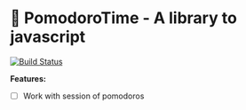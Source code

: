 # 🍅 PomodoroTime - A library to javascript 

[![Build Status](https://travis-ci.org/JonDotsoy/PomodoroTime.svg?branch=master)](https://travis-ci.org/JonDotsoy/PomodoroTime)

**Features:**

- [ ] Work with session of pomodoros






